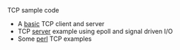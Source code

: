 TCP sample code

* A [basic](/basic) TCP client and server 
* TCP [server](/server) example using epoll and signal driven I/O
* Some [perl](/perl) TCP examples 

